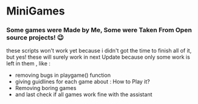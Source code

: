 # MiniGames
### Some games were Made by Me, Some were Taken From Open source projects! 😉

these scripts won't work yet because i didn't got the time to finish all of it, but yes! these will surely work in next Update because only some work is left in them , like :
* removing bugs in playgame() function 
* giving guidlines for each game about : How to Play it?
* Removing boring games
* and last check if all games work fine with the assistant



